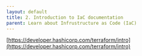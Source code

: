 ```yaml
---
layout: default
title: 2. Introduction to IaC documentation
parent: Learn about Infrustructure as Code (IaC)
---
```


[https://developer.hashicorp.com/terraform/intro](https://developer.hashicorp.com/terraform/intro)

